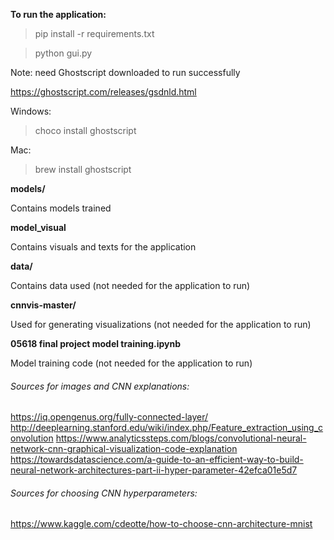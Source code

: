 **To run the application:**
>pip install -r requirements.txt

>python gui.py

Note: need Ghostscript downloaded to run successfully

https://ghostscript.com/releases/gsdnld.html

Windows: 
>choco install ghostscript

Mac: 
>brew install ghostscript

**models/**

Contains models trained

**model_visual**

Contains visuals and texts for the application

**data/**

Contains data used (not needed for the application to run)

**cnnvis-master/**

Used for generating visualizations (not needed for the application to run)

**05618 final project model training.ipynb**

Model training code (not needed for the application to run)

###### Sources for images and CNN explanations:
https://iq.opengenus.org/fully-connected-layer/
http://deeplearning.stanford.edu/wiki/index.php/Feature_extraction_using_convolution
https://www.analyticssteps.com/blogs/convolutional-neural-network-cnn-graphical-visualization-code-explanation
https://towardsdatascience.com/a-guide-to-an-efficient-way-to-build-neural-network-architectures-part-ii-hyper-parameter-42efca01e5d7

###### Sources for choosing CNN hyperparameters:
https://www.kaggle.com/cdeotte/how-to-choose-cnn-architecture-mnist


